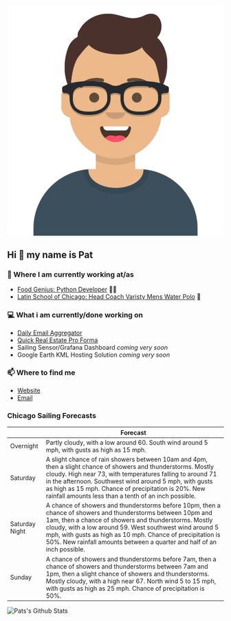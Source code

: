 [![Social banner for p-j-falconer](https://raw.githubusercontent.com/P-J-FALCONER/P-J-FALCONER/master/assets/avataaars.svg)](https://patfalconer.com/)
## Hi :wave: my name is Pat

### 💼 Where I am currently working at/as
- [Food Genius: Python Developer](https://getfoodgenius.com/) 🍔🐍
- [Latin School of Chicago: Head Coach Varisty Mens Water Polo](https://www.latinschool.org/) 🤽


### 💻 What i am currently/done working on
 - [Daily Email Aggregator](https://github.com/P-J-FALCONER/dott_daily_mail)
 - [Quick Real Estate Pro Forma](https://github.com/P-J-FALCONER/henry)
 - Sailing Sensor/Grafana Dashboard *coming very soon*
 - Google Earth KML Hosting Solution *coming very soon*

### 📫 Where to find me
 - [Website](https://patfalconer.com/)
 - [Email](mailto:patrick.j.falconer@gmail.com)


### Chicago Sailing Forecasts
|   | Forecast  |
|---|---|
| Overnight | Partly cloudy, with a low around 60. South wind around 5 mph, with gusts as high as 15 mph. |
| Saturday | A slight chance of rain showers between 10am and 4pm, then a slight chance of showers and thunderstorms. Mostly cloudy. High near 73, with temperatures falling to around 71 in the afternoon. Southwest wind around 5 mph, with gusts as high as 15 mph. Chance of precipitation is 20%. New rainfall amounts less than a tenth of an inch possible. |
| Saturday Night | A chance of showers and thunderstorms before 10pm, then a chance of showers and thunderstorms between 10pm and 1am, then a chance of showers and thunderstorms. Mostly cloudy, with a low around 59. West southwest wind around 5 mph, with gusts as high as 10 mph. Chance of precipitation is 50%. New rainfall amounts between a quarter and half of an inch possible. |
| Sunday | A chance of showers and thunderstorms before 7am, then a chance of showers and thunderstorms between 7am and 1pm, then a slight chance of showers and thunderstorms. Mostly cloudy, with a high near 67. North wind 5 to 15 mph, with gusts as high as 25 mph. Chance of precipitation is 50%. |

![Pats's Github Stats](https://github-readme-stats.vercel.app/api?username=p-j-falconer&show_icons=true&theme=radical)

